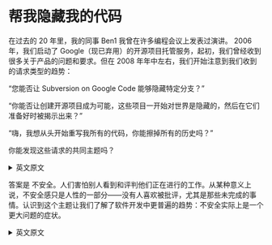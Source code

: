 # 帮我隐藏我的代码

在过去的 20 年里，我的同事 Ben1 我曾在许多编程会议上发表过演讲。 2006 年，我们启动了 Google（现已弃用）的开源项目托管服务，起初，我们曾经收到很多关于产品的问题和要求。但在 2008 年年中左右，我们开始注意到我们收到的请求类型的趋势：

“您能否让 Subversion on Google Code 能够隐藏特定分支？”

“你能否让创建开源项目成为可能，这些项目一开始对世界是隐藏的，然后在它们准备好时被揭示出来？”

“嗨，我想从头开始重写我所有的代码，你能擦掉所有的历史吗？”

你能发现这些请求的共同主题吗？

<details> <summary>英文原文</summary><div style="border:1px solid #eee;padding:5px;background-color:#F2F2F2">
For the past 20 years, my colleague Ben1
 and I have spoken at many programming
conferences. In 2006, we launched Google’s (now deprecated) open source Project Hosting service, and at first, we used to get lots of questions and requests about the
product. But around mid-2008, we began to notice a trend in the sort of requests we
were getting:
“Can you please give Subversion on Google Code the ability to hide specific branches?”
“Can you make it possible to create open source projects that start out hidden to the
world and then are revealed when they’re ready?”
“Hi, I want to rewrite all my code from scratch, can you please wipe all the history?”
Can you spot a common theme to these requests?
</div></details>

答案是 不安全。人们害怕别人看到和评判他们正在进行的工作。从某种意义上说，不安全感只是人性的一部分——没有人喜欢被批评，尤其是那些未完成的事情。认识到这个主题让我们了解了软件开发中更普遍的趋势：不安全实际上是一个更大问题的症状。

<details> <summary>英文原文</summary><div style="border:1px solid #eee;padding:5px;background-color:#F2F2F2">
The answer is insecurity. People are afraid of others seeing and judging their work in
progress. In one sense, insecurity is just a part of human nature—nobody likes to be
criticized, especially for things that aren’t finished. Recognizing this theme tipped us
off to a more general trend within software development: insecurity is actually a
symptom of a larger problem.
</div></details>
